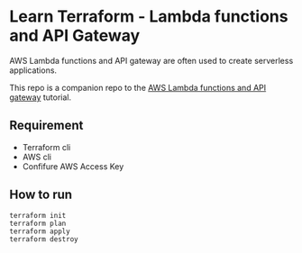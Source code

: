 # Learn Terraform - Lambda functions and API Gateway

AWS Lambda functions and API gateway are often used to create serverless
applications.

This repo is a companion repo to the [AWS Lambda functions and API gateway](https://developer.hashicorp.com/terraform/tutorials/aws/lambda-api-gateway) tutorial.



## Requirement

* Terraform cli
* AWS cli
* Confifure AWS Access Key

## How to run

```
terraform init
terraform plan
terraform apply
terraform destroy
```
